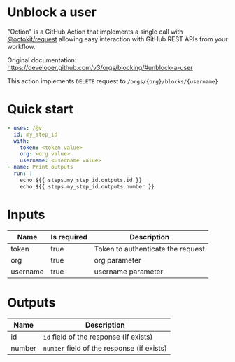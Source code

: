 # Unblock a user

"Oction" is a GitHub Action that implements a single call with 
[@octokit/request](https://www.npmjs.com/package/@octokit/request)
allowing easy interaction with GitHub REST APIs from your workflow.

Original documentation: https://developer.github.com/v3/orgs/blocking/#unblock-a-user

This action implements `DELETE` request to `/orgs/{org}/blocks/{username}`


# Quick start

```yaml
- uses: /@v
  id: my_step_id
  with:
    token: <token value>
    org: <org value>
    username: <username value>
- name: Print outputs
  run: |
    echo ${{ steps.my_step_id.outputs.id }}
    echo ${{ steps.my_step_id.outputs.number }}
```


# Inputs

| Name | Is required | Description |
|---|---|---|
|token|true|Token to authenticate the request
|org|true|org parameter
|username|true|username parameter

# Outputs

| Name | Description |
|---|---|
|id|`id` field of the response (if exists)|
|number|`number` field of the response (if exists)|

